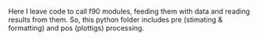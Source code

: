 Here I leave code to call f90 modules, feeding them with data and reading results from them. So, this python folder includes pre (stimating & formatting) and pos (plottigs) processing.
